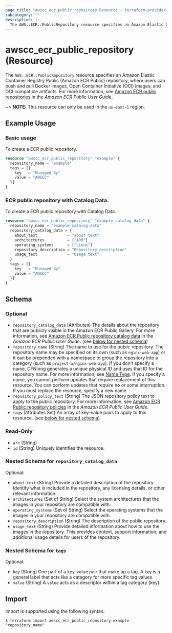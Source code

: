 ```yaml
---
page_title: "awscc_ecr_public_repository Resource - terraform-provider-awscc"
subcategory: ""
description: |-
  The AWS::ECR::PublicRepository resource specifies an Amazon Elastic Container Registry Public (Amazon ECR Public) repository, where users can push and pull Docker images, Open Container Initiative (OCI) images, and OCI compatible artifacts. For more information, see Amazon ECR public repositories https://docs.aws.amazon.com/AmazonECR/latest/public/public-repositories.html in the Amazon ECR Public User Guide.
---
```


# awscc_ecr_public_repository (Resource)

The ``AWS::ECR::PublicRepository`` resource specifies an Amazon Elastic Container Registry Public (Amazon ECR Public) repository, where users can push and pull Docker images, Open Container Initiative (OCI) images, and OCI compatible artifacts. For more information, see [Amazon ECR public repositories](https://docs.aws.amazon.com/AmazonECR/latest/public/public-repositories.html) in the *Amazon ECR Public User Guide*.

~> **NOTE:** This resource can only be used in the `us-east-1` region.

## Example Usage

### Basic usage
To create a ECR public repository.
```terraform
resource "awscc_ecr_public_repository" "example" {
  repository_name = "example"
  tags = [{
    key   = "Managed By"
    value = "AWSCC"
  }]
}
```

### ECR public repository with Catalog Data.
To create a ECR public repository with Catalog Data.
```terraform
resource "awscc_ecr_public_repository" "example_catalog_data" {
  repository_name = "example-catalog-data"
  repository_catalog_data = {
    about_text             = "about text"
    architectures          = ["ARM"]
    operating_systems      = ["Linux"]
    repository_description = "Repository description"
    usage_text             = "Usage text"
  }
  tags = [{
    key   = "Managed By"
    value = "AWSCC"
  }]
}
```

<!-- schema generated by tfplugindocs -->
## Schema

### Optional

- `repository_catalog_data` (Attributes) The details about the repository that are publicly visible in the Amazon ECR Public Gallery. For more information, see [Amazon ECR Public repository catalog data](https://docs.aws.amazon.com/AmazonECR/latest/public/public-repository-catalog-data.html) in the *Amazon ECR Public User Guide*. (see [below for nested schema](#nestedatt--repository_catalog_data))
- `repository_name` (String) The name to use for the public repository. The repository name may be specified on its own (such as ``nginx-web-app``) or it can be prepended with a namespace to group the repository into a category (such as ``project-a/nginx-web-app``). If you don't specify a name, CFNlong generates a unique physical ID and uses that ID for the repository name. For more information, see [Name Type](https://docs.aws.amazon.com/AWSCloudFormation/latest/UserGuide/aws-properties-name.html).
  If you specify a name, you cannot perform updates that require replacement of this resource. You can perform updates that require no or some interruption. If you must replace the resource, specify a new name.
- `repository_policy_text` (String) The JSON repository policy text to apply to the public repository. For more information, see [Amazon ECR Public repository policies](https://docs.aws.amazon.com/AmazonECR/latest/public/public-repository-policies.html) in the *Amazon ECR Public User Guide*.
- `tags` (Attributes Set) An array of key-value pairs to apply to this resource. (see [below for nested schema](#nestedatt--tags))

### Read-Only

- `arn` (String)
- `id` (String) Uniquely identifies the resource.

<a id="nestedatt--repository_catalog_data"></a>
### Nested Schema for `repository_catalog_data`

Optional:

- `about_text` (String) Provide a detailed description of the repository. Identify what is included in the repository, any licensing details, or other relevant information.
- `architectures` (Set of String) Select the system architectures that the images in your repository are compatible with.
- `operating_systems` (Set of String) Select the operating systems that the images in your repository are compatible with.
- `repository_description` (String) The description of the public repository.
- `usage_text` (String) Provide detailed information about how to use the images in the repository. This provides context, support information, and additional usage details for users of the repository.


<a id="nestedatt--tags"></a>
### Nested Schema for `tags`

Optional:

- `key` (String) One part of a key-value pair that make up a tag. A ``key`` is a general label that acts like a category for more specific tag values.
- `value` (String) A ``value`` acts as a descriptor within a tag category (key).

## Import

Import is supported using the following syntax:

```shell
$ terraform import awscc_ecr_public_repository.example "repository_name"
```